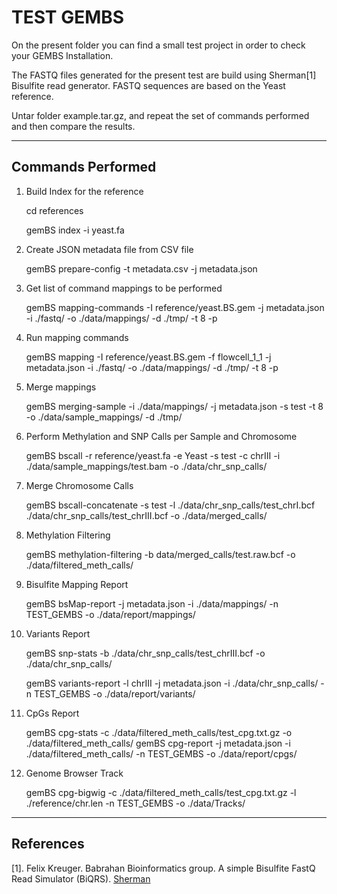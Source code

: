 TEST GEMBS
==========

On the present folder you can find a small test project in order to check your GEMBS Installation.

The FASTQ files generated for the present test are build using Sherman[1] Bisulfite read generator. FASTQ sequences are based on the Yeast reference.

Untar folder example.tar.gz, and repeat the set of commands performed and then compare the results. 

------------------
Commands Performed
------------------

1) Build Index for the reference

    cd references

    gemBS index -i yeast.fa

2) Create JSON metadata file from CSV file

    gemBS prepare-config -t metadata.csv -j metadata.json

3) Get list of command mappings to be performed

    gemBS mapping-commands -I reference/yeast.BS.gem -j metadata.json -i ./fastq/ -o ./data/mappings/ -d ./tmp/ -t 8 -p

4) Run mapping commands

    gemBS mapping -I reference/yeast.BS.gem -f flowcell_1_1 -j metadata.json -i ./fastq/ -o ./data/mappings/ -d ./tmp/ -t 8 -p

5) Merge mappings

    gemBS merging-sample -i ./data/mappings/ -j metadata.json -s test -t 8 -o ./data/sample_mappings/ -d ./tmp/

6) Perform Methylation and SNP Calls per Sample and Chromosome

    gemBS  bscall -r reference/yeast.fa -e Yeast -s test -c chrIII -i ./data/sample_mappings/test.bam -o ./data/chr_snp_calls/

7) Merge Chromosome Calls

    gemBS bscall-concatenate -s test -l ./data/chr_snp_calls/test_chrI.bcf ./data/chr_snp_calls/test_chrIII.bcf -o ./data/merged_calls/


8) Methylation Filtering

    gemBS methylation-filtering  -b data/merged_calls/test.raw.bcf -o ./data/filtered_meth_calls/

9) Bisulfite Mapping Report

    gemBS bsMap-report -j metadata.json -i ./data/mappings/ -n TEST_GEMBS -o ./data/report/mappings/

10) Variants Report

    gemBS snp-stats -b ./data/chr_snp_calls/test_chrIII.bcf -o ./data/chr_snp_calls/

    gemBS variants-report -l chrIII -j metadata.json -i ./data/chr_snp_calls/ -n TEST_GEMBS -o ./data/report/variants/

11) CpGs Report

    gemBS cpg-stats -c ./data/filtered_meth_calls/test_cpg.txt.gz -o ./data/filtered_meth_calls/
    gemBS cpg-report -j metadata.json -i ./data/filtered_meth_calls/ -n TEST_GEMBS -o ./data/report/cpgs/

12) Genome Browser Track

    gemBS cpg-bigwig -c ./data/filtered_meth_calls/test_cpg.txt.gz -l ./reference/chr.len -n TEST_GEMBS -o ./data/Tracks/



----------
References
----------

[1]. Felix Kreuger. Babrahan Bioinformatics group. A simple Bisulfite FastQ Read Simulator (BiQRS). [Sherman](https://github.com/FelixKrueger/Sherman)



